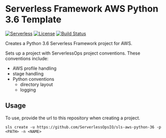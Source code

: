 # Serverless Framework AWS Python 3.6 Template
[![Serverless](http://public.serverless.com/badges/v3.svg)](http://www.serverless.com)
[![License](https://img.shields.io/badge/License-BSD%202--Clause-orange.svg)](https://opensource.org/licenses/BSD-2-Clause)
[![Build Status](https://travis-ci.org/ServerlessOpsIO/wild-rydes-ride-requests.svg?branch=master)](https://travis-ci.org/ServerlessOpsIO/wild-rydes-ride-requests)

Creates a Python 3.6 Serverless Framework project for AWS.

Sets up a project with ServerlessOps project conventions. These conventions include:

* AWS profile handling
* stage handling
* Python conventions
  * directory layout
  * logging

## Usage
To use, provide the url to this repository when creating a project.

```
sls create -u https://github.com/ServerlessOpsIO/sls-aws-python-36 -p <PATH> -n <NAME>
```

